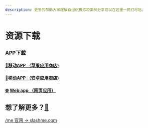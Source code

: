 ```yaml
---
description: 更多的帮助大家理解自组织概念和案例分享可以在这里一网打尽哈。
---
```


# 资源下载



### APP下载

#### ​[📱](https://emojipedia.org/mobile-phone/)​[移动APP （苹果应用商店\)](https://apps.apple.com/cn/app/me/id1369125180)​ <a id="yi-dong-app-ping-guo-ying-yong-shang-dian"></a>

#### ​[📱](https://emojipedia.org/mobile-phone/)​[移动APP （安卓应用商店\)](https://app.slashme.com/download)​‌ <a id="yi-dong-app-an-zhuo-ying-yong-shang-dian"></a>

#### ​[🌐](https://emojipedia.org/globe-with-meridians/)​ [Web app （网页应用）](https://app.slashme.com/) <a id="web-app-wang-ye-ying-yong"></a>

## **想了解更多？**[**💓**](https://emojipedia.org/beating-heart/)

[/me 官网 -&gt; slashme.com](https://www.slashme.com/)

